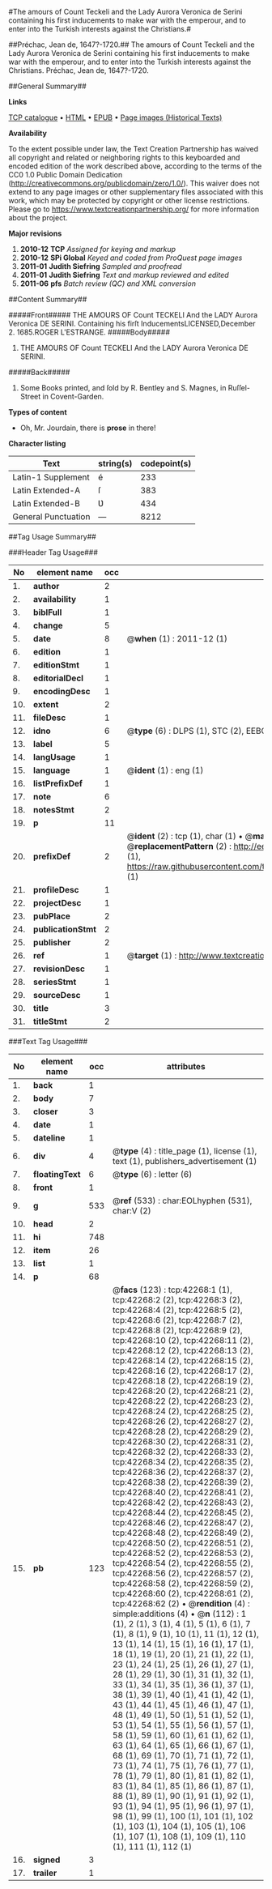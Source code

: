 #The amours of Count Teckeli and the Lady Aurora Veronica de Serini containing his first inducements to make war with the emperour, and to enter into the Turkish interests against the Christians.#

##Préchac, Jean de, 1647?-1720.##
The amours of Count Teckeli and the Lady Aurora Veronica de Serini containing his first inducements to make war with the emperour, and to enter into the Turkish interests against the Christians.
Préchac, Jean de, 1647?-1720.

##General Summary##

**Links**

[TCP catalogue](http://www.ota.ox.ac.uk/tcp/)  • 
[HTML](http://tei.it.ox.ac.uk/tcp/Texts-HTML/free/A55/A55661.html)  • 
[EPUB](http://tei.it.ox.ac.uk/tcp/Texts-EPUB/free/A55/A55661.epub) • 
[Page images (Historical Texts)](https://historicaltexts.jisc.ac.uk/eebo-09025541e)

**Availability**

To the extent possible under law, the Text Creation Partnership has waived all copyright and related or neighboring rights to this keyboarded and encoded edition of the work described above, according to the terms of the CC0 1.0 Public Domain Dedication (http://creativecommons.org/publicdomain/zero/1.0/). This waiver does not extend to any page images or other supplementary files associated with this work, which may be protected by copyright or other license restrictions. Please go to https://www.textcreationpartnership.org/ for more information about the project.

**Major revisions**

1. __2010-12__ __TCP__ *Assigned for keying and markup*
1. __2010-12__ __SPi Global__ *Keyed and coded from ProQuest page images*
1. __2011-01__ __Judith Siefring__ *Sampled and proofread*
1. __2011-01__ __Judith Siefring__ *Text and markup reviewed and edited*
1. __2011-06__ __pfs__ *Batch review (QC) and XML conversion*

##Content Summary##

#####Front#####
THE AMOURS OF Count TECKELI And the LADY Aurora Veronica
DE SERINI. Containing his firſt InducementsLICENSED,December 2.
1685.ROGER L'ESTRANGE.
#####Body#####

1. THE AMOURS OF Count TECKELI And the LADY Aurora
Veronica DE SERINI.

#####Back#####

1. Some Books printed, and ſold by R. Bentley and
S. Magnes, in Ruſſel-Street in
Covent-Garden.

**Types of content**

  * Oh, Mr. Jourdain, there is **prose** in there!

**Character listing**


|Text|string(s)|codepoint(s)|
|---|---|---|
|Latin-1 Supplement|é|233|
|Latin Extended-A|ſ|383|
|Latin Extended-B|Ʋ|434|
|General Punctuation|—|8212|

##Tag Usage Summary##

###Header Tag Usage###

|No|element name|occ|attributes|
|---|---|---|---|
|1.|__author__|2||
|2.|__availability__|1||
|3.|__biblFull__|1||
|4.|__change__|5||
|5.|__date__|8| @__when__ (1) : 2011-12 (1)|
|6.|__edition__|1||
|7.|__editionStmt__|1||
|8.|__editorialDecl__|1||
|9.|__encodingDesc__|1||
|10.|__extent__|2||
|11.|__fileDesc__|1||
|12.|__idno__|6| @__type__ (6) : DLPS (1), STC (2), EEBO-CITATION (1), OCLC (1), VID (1)|
|13.|__label__|5||
|14.|__langUsage__|1||
|15.|__language__|1| @__ident__ (1) : eng (1)|
|16.|__listPrefixDef__|1||
|17.|__note__|6||
|18.|__notesStmt__|2||
|19.|__p__|11||
|20.|__prefixDef__|2| @__ident__ (2) : tcp (1), char (1)  •  @__matchPattern__ (2) : ([0-9\-]+):([0-9IVX]+) (1), (.+) (1)  •  @__replacementPattern__ (2) : http://eebo.chadwyck.com/downloadtiff?vid=$1&page=$2 (1), https://raw.githubusercontent.com/textcreationpartnership/Texts/master/tcpchars.xml#$1 (1)|
|21.|__profileDesc__|1||
|22.|__projectDesc__|1||
|23.|__pubPlace__|2||
|24.|__publicationStmt__|2||
|25.|__publisher__|2||
|26.|__ref__|1| @__target__ (1) : http://www.textcreationpartnership.org/docs/. (1)|
|27.|__revisionDesc__|1||
|28.|__seriesStmt__|1||
|29.|__sourceDesc__|1||
|30.|__title__|3||
|31.|__titleStmt__|2||


###Text Tag Usage###

|No|element name|occ|attributes|
|---|---|---|---|
|1.|__back__|1||
|2.|__body__|7||
|3.|__closer__|3||
|4.|__date__|1||
|5.|__dateline__|1||
|6.|__div__|4| @__type__ (4) : title_page (1), license (1), text (1), publishers_advertisement (1)|
|7.|__floatingText__|6| @__type__ (6) : letter (6)|
|8.|__front__|1||
|9.|__g__|533| @__ref__ (533) : char:EOLhyphen (531), char:V (2)|
|10.|__head__|2||
|11.|__hi__|748||
|12.|__item__|26||
|13.|__list__|1||
|14.|__p__|68||
|15.|__pb__|123| @__facs__ (123) : tcp:42268:1 (1), tcp:42268:2 (2), tcp:42268:3 (2), tcp:42268:4 (2), tcp:42268:5 (2), tcp:42268:6 (2), tcp:42268:7 (2), tcp:42268:8 (2), tcp:42268:9 (2), tcp:42268:10 (2), tcp:42268:11 (2), tcp:42268:12 (2), tcp:42268:13 (2), tcp:42268:14 (2), tcp:42268:15 (2), tcp:42268:16 (2), tcp:42268:17 (2), tcp:42268:18 (2), tcp:42268:19 (2), tcp:42268:20 (2), tcp:42268:21 (2), tcp:42268:22 (2), tcp:42268:23 (2), tcp:42268:24 (2), tcp:42268:25 (2), tcp:42268:26 (2), tcp:42268:27 (2), tcp:42268:28 (2), tcp:42268:29 (2), tcp:42268:30 (2), tcp:42268:31 (2), tcp:42268:32 (2), tcp:42268:33 (2), tcp:42268:34 (2), tcp:42268:35 (2), tcp:42268:36 (2), tcp:42268:37 (2), tcp:42268:38 (2), tcp:42268:39 (2), tcp:42268:40 (2), tcp:42268:41 (2), tcp:42268:42 (2), tcp:42268:43 (2), tcp:42268:44 (2), tcp:42268:45 (2), tcp:42268:46 (2), tcp:42268:47 (2), tcp:42268:48 (2), tcp:42268:49 (2), tcp:42268:50 (2), tcp:42268:51 (2), tcp:42268:52 (2), tcp:42268:53 (2), tcp:42268:54 (2), tcp:42268:55 (2), tcp:42268:56 (2), tcp:42268:57 (2), tcp:42268:58 (2), tcp:42268:59 (2), tcp:42268:60 (2), tcp:42268:61 (2), tcp:42268:62 (2)  •  @__rendition__ (4) : simple:additions (4)  •  @__n__ (112) : 1 (1), 2 (1), 3 (1), 4 (1), 5 (1), 6 (1), 7 (1), 8 (1), 9 (1), 10 (1), 11 (1), 12 (1), 13 (1), 14 (1), 15 (1), 16 (1), 17 (1), 18 (1), 19 (1), 20 (1), 21 (1), 22 (1), 23 (1), 24 (1), 25 (1), 26 (1), 27 (1), 28 (1), 29 (1), 30 (1), 31 (1), 32 (1), 33 (1), 34 (1), 35 (1), 36 (1), 37 (1), 38 (1), 39 (1), 40 (1), 41 (1), 42 (1), 43 (1), 44 (1), 45 (1), 46 (1), 47 (1), 48 (1), 49 (1), 50 (1), 51 (1), 52 (1), 53 (1), 54 (1), 55 (1), 56 (1), 57 (1), 58 (1), 59 (1), 60 (1), 61 (1), 62 (1), 63 (1), 64 (1), 65 (1), 66 (1), 67 (1), 68 (1), 69 (1), 70 (1), 71 (1), 72 (1), 73 (1), 74 (1), 75 (1), 76 (1), 77 (1), 78 (1), 79 (1), 80 (1), 81 (1), 82 (1), 83 (1), 84 (1), 85 (1), 86 (1), 87 (1), 88 (1), 89 (1), 90 (1), 91 (1), 92 (1), 93 (1), 94 (1), 95 (1), 96 (1), 97 (1), 98 (1), 99 (1), 100 (1), 101 (1), 102 (1), 103 (1), 104 (1), 105 (1), 106 (1), 107 (1), 108 (1), 109 (1), 110 (1), 111 (1), 112 (1)|
|16.|__signed__|3||
|17.|__trailer__|1||
